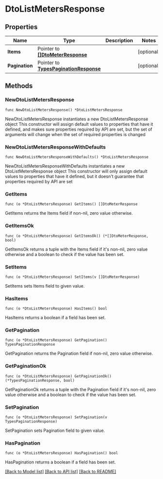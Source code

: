# DtoListMetersResponse

## Properties

Name | Type | Description | Notes
------------ | ------------- | ------------- | -------------
**Items** | Pointer to [**[]DtoMeterResponse**](DtoMeterResponse.md) |  | [optional] 
**Pagination** | Pointer to [**TypesPaginationResponse**](TypesPaginationResponse.md) |  | [optional] 

## Methods

### NewDtoListMetersResponse

`func NewDtoListMetersResponse() *DtoListMetersResponse`

NewDtoListMetersResponse instantiates a new DtoListMetersResponse object
This constructor will assign default values to properties that have it defined,
and makes sure properties required by API are set, but the set of arguments
will change when the set of required properties is changed

### NewDtoListMetersResponseWithDefaults

`func NewDtoListMetersResponseWithDefaults() *DtoListMetersResponse`

NewDtoListMetersResponseWithDefaults instantiates a new DtoListMetersResponse object
This constructor will only assign default values to properties that have it defined,
but it doesn't guarantee that properties required by API are set

### GetItems

`func (o *DtoListMetersResponse) GetItems() []DtoMeterResponse`

GetItems returns the Items field if non-nil, zero value otherwise.

### GetItemsOk

`func (o *DtoListMetersResponse) GetItemsOk() (*[]DtoMeterResponse, bool)`

GetItemsOk returns a tuple with the Items field if it's non-nil, zero value otherwise
and a boolean to check if the value has been set.

### SetItems

`func (o *DtoListMetersResponse) SetItems(v []DtoMeterResponse)`

SetItems sets Items field to given value.

### HasItems

`func (o *DtoListMetersResponse) HasItems() bool`

HasItems returns a boolean if a field has been set.

### GetPagination

`func (o *DtoListMetersResponse) GetPagination() TypesPaginationResponse`

GetPagination returns the Pagination field if non-nil, zero value otherwise.

### GetPaginationOk

`func (o *DtoListMetersResponse) GetPaginationOk() (*TypesPaginationResponse, bool)`

GetPaginationOk returns a tuple with the Pagination field if it's non-nil, zero value otherwise
and a boolean to check if the value has been set.

### SetPagination

`func (o *DtoListMetersResponse) SetPagination(v TypesPaginationResponse)`

SetPagination sets Pagination field to given value.

### HasPagination

`func (o *DtoListMetersResponse) HasPagination() bool`

HasPagination returns a boolean if a field has been set.


[[Back to Model list]](../README.md#documentation-for-models) [[Back to API list]](../README.md#documentation-for-api-endpoints) [[Back to README]](../README.md)


